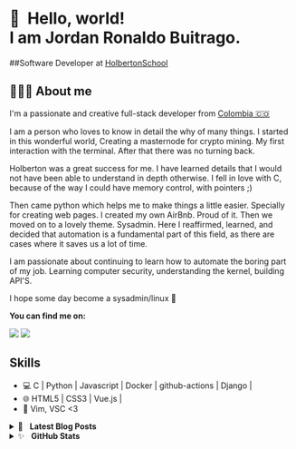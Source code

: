 👋 &nbsp;Hello, world! <br/> I am Jordan Ronaldo Buitrago.
======

##Software Developer at [HolbertonSchool](https://github.com/holbertonschool)
##  👨🏻‍💻  About me

I'm a passionate and creative full-stack developer from [Colombia 🇨🇴](https://www.google.com/maps/place/Colombia/@4,-72z/) 

I am a person who loves to know in detail the why of many things.
I started in this wonderful world, Creating a masternode for crypto mining. My first interaction with the terminal. After that there was no turning back. 

Holberton was a great success for me. I have learned details that I would not have been able to understand in depth otherwise. I fell in love with C, because of the way I could have memory control, with pointers ;)

Then came python which helps me to make things a little easier. Specially for creating web pages. I created my own AirBnb. Proud of it. Then we moved on to a lovely theme. Sysadmin. Here I reaffirmed, learned, and decided that automation is a fundamental part of this field, as there are cases where it saves us a lot of time.

I am passionate about continuing to learn how to automate the boring part of my job. Learning computer security, understanding the kernel, building API'S.

I hope some day become a sysadmin/linux 🧠

**You can find me on:**

[<img src="https://img.shields.io/badge/twitter-%231DA1F2.svg?&style=for-the-badge&logo=twitter&logoColor=white"/>](https://twitter.com/jordansandoval6)
[<img src="https://img.shields.io/badge/linkedin-%230077B5.svg?&style=for-the-badge&logo=linkedin&logoColor=white"/>](https://www.linkedin.com/in/jordanbuitrago/)

## Skills

* 💻  C | Python | Javascript | Docker | github-actions | Django | 
* 🌐  HTML5 | CSS3 | Vue.js | 
* 🔧  Vim, VSC <3

<details>
	<summary>📝&nbsp;&nbsp;&nbsp;<b>Latest Blog Posts</b></summary>
	<br/>
	<ul>
		<li>
			<a href=""https://medium.com/@jordanbuitragosandoval>Desarrollando una aplicacion con Docker</a>
		</li>
		<li>
			<a href="https://www.linkedin.com/pulse/what-happens-when-you-type-ls-l-shell-buitrago-sandoval/">que pasa cuando escribimos el comando ls -l en la shell</a>
		</li>
		<li>
			<a href="https://www.linkedin.com/pulse/compiler-gnu-gcc-jordan-ronaldo-buitrago-sandoval/">El proceso detras del compilador gcc</a>
		</li>
		<li>
			<a href="https://www.linkedin.com/pulse/why-c-programming-awesome-jordan-ronaldo-buitrago-sandoval/">Porque Programar en c, me parece increible</a>
		</li>
		<li>
			<a href="https://www.linkedin.com/in/jordanbuitrago/"><i>More…</i></a>
		</li>
	</ul>
</details>

<details>
	<summary>✨&nbsp;&nbsp;&nbsp;<b>GitHub Stats</b></summary>
	<br/>
	<img src="https://jf-gh-stats.vercel.app/api?username=epg01&show_icons=true&count_private=true&title_color=afc2ef&icon_color=afc2ef&theme=react" alt="GitHub Stats" align="top"/>
	<img src="https://jf-gh-stats.vercel.app/api/top-langs/?username=epg01&layout=compact&hide=java&title_color=afc2ef&icon_color=afc2ef&theme=react" alt="GitHub Top Languages" align="top"/>
</details>

